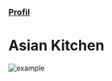 ### [Profil](https://app.patika.dev/Resulcgun)




# Asian Kitchen

![example](https://github.com/Kodluyoruz/taskforce/raw/main/javascript/javascript-temel/odev3/figures/asiankitchen.gif)
